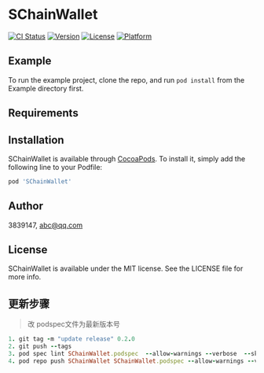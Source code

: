 # SChainWallet

[![CI Status](https://img.shields.io/travis/3839147/SChainWallet.svg?style=flat)](https://travis-ci.org/3839147/SChainWallet)
[![Version](https://img.shields.io/cocoapods/v/SChainWallet.svg?style=flat)](https://cocoapods.org/pods/SChainWallet)
[![License](https://img.shields.io/cocoapods/l/SChainWallet.svg?style=flat)](https://cocoapods.org/pods/SChainWallet)
[![Platform](https://img.shields.io/cocoapods/p/SChainWallet.svg?style=flat)](https://cocoapods.org/pods/SChainWallet)

## Example

To run the example project, clone the repo, and run `pod install` from the Example directory first.

## Requirements

## Installation

SChainWallet is available through [CocoaPods](https://cocoapods.org). To install
it, simply add the following line to your Podfile:

```ruby
pod 'SChainWallet'
```

## Author

3839147, abc@qq.com

## License

SChainWallet is available under the MIT license. See the LICENSE file for more info.


## 更新步骤
> 改 podspec文件为最新版本号

```ruby
1. git tag -m "update release" 0.2.0
2. git push --tags
3. pod spec lint SChainWallet.podspec  --allow-warnings --verbose  --skip-tests --skip-import-validation
4. pod repo push SChainWallet SChainWallet.podspec --allow-warnings --verbose  --skip-tests
```

